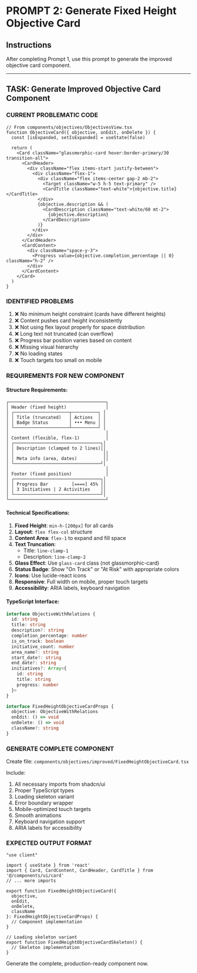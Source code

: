 # PROMPT 2: Generate Fixed Height Objective Card

## Instructions
After completing Prompt 1, use this prompt to generate the improved objective card component.

---

## TASK: Generate Improved Objective Card Component

### CURRENT PROBLEMATIC CODE
```tsx
// From components/objectives/ObjectivesView.tsx
function ObjectiveCard({ objective, onEdit, onDelete }) {
  const [isExpanded, setIsExpanded] = useState(false)

  return (
    <Card className="glassmorphic-card hover:border-primary/30 transition-all">
      <CardHeader>
        <div className="flex items-start justify-between">
          <div className="flex-1">
            <div className="flex items-center gap-2 mb-2">
              <Target className="w-5 h-5 text-primary" />
              <CardTitle className="text-white">{objective.title}</CardTitle>
            </div>
            {objective.description && (
              <CardDescription className="text-white/60 mt-2">
                {objective.description}
              </CardDescription>
            )}
          </div>
        </div>
      </CardHeader>
      <CardContent>
        <div className="space-y-3">
          <Progress value={objective.completion_percentage || 0} className="h-2" />
        </div>
      </CardContent>
    </Card>
  )
}
```

### IDENTIFIED PROBLEMS
1. ❌ No minimum height constraint (cards have different heights)
2. ❌ Content pushes card height inconsistently
3. ❌ Not using flex layout properly for space distribution
4. ❌ Long text not truncated (can overflow)
5. ❌ Progress bar position varies based on content
6. ❌ Missing visual hierarchy
7. ❌ No loading states
8. ❌ Touch targets too small on mobile

### REQUIREMENTS FOR NEW COMPONENT

#### Structure Requirements:
```
┌─────────────────────────────────────┐
│ Header (fixed height)               │
│ ┌─────────────────────┬──────────┐ │
│ │ Title (truncated)   │ Actions  │ │
│ │ Badge Status        │ ••• Menu │ │
│ └─────────────────────┴──────────┘ │
│                                     │
│ Content (flexible, flex-1)          │
│ ┌─────────────────────────────────┐│
│ │ Description (clamped to 2 lines)││
│ │                                  ││
│ │ Meta info (area, dates)          ││
│ └─────────────────────────────────┘│
│                                     │
│ Footer (fixed position)             │
│ ┌─────────────────────────────────┐│
│ │ Progress Bar         [====] 45% ││
│ │ 3 Initiatives | 2 Activities    ││
│ └─────────────────────────────────┘│
└─────────────────────────────────────┘
```

#### Technical Specifications:
1. **Fixed Height**: `min-h-[200px]` for all cards
2. **Layout**: `flex flex-col` structure
3. **Content Area**: `flex-1` to expand and fill space
4. **Text Truncation**: 
   - Title: `line-clamp-1`
   - Description: `line-clamp-2`
5. **Glass Effect**: Use `glass-card` class (not glassmorphic-card)
6. **Status Badge**: Show "On Track" or "At Risk" with appropriate colors
7. **Icons**: Use lucide-react icons
8. **Responsive**: Full width on mobile, proper touch targets
9. **Accessibility**: ARIA labels, keyboard navigation

#### TypeScript Interface:
```typescript
interface ObjectiveWithRelations {
  id: string
  title: string
  description?: string
  completion_percentage: number
  is_on_track: boolean
  initiative_count: number
  area_name?: string
  start_date?: string
  end_date?: string
  initiatives?: Array<{
    id: string
    title: string
    progress: number
  }>
}

interface FixedHeightObjectiveCardProps {
  objective: ObjectiveWithRelations
  onEdit: () => void
  onDelete: () => void
  className?: string
}
```

### GENERATE COMPLETE COMPONENT

Create file: `components/objectives/improved/FixedHeightObjectiveCard.tsx`

Include:
1. All necessary imports from shadcn/ui
2. Proper TypeScript types
3. Loading skeleton variant
4. Error boundary wrapper
5. Mobile-optimized touch targets
6. Smooth animations
7. Keyboard navigation support
8. ARIA labels for accessibility

### EXPECTED OUTPUT FORMAT

```tsx
"use client"

import { useState } from 'react'
import { Card, CardContent, CardHeader, CardTitle } from '@/components/ui/card'
// ... more imports

export function FixedHeightObjectiveCard({ 
  objective, 
  onEdit, 
  onDelete,
  className 
}: FixedHeightObjectiveCardProps) {
  // Component implementation
}

// Loading skeleton variant
export function FixedHeightObjectiveCardSkeleton() {
  // Skeleton implementation
}
```

Generate the complete, production-ready component now.
